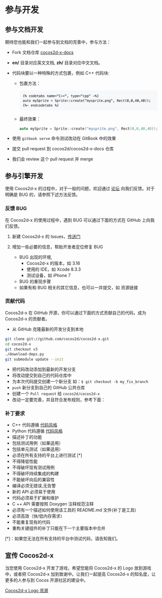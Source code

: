 # 参与开发

## 参与文档开发

期待您也能和我们一起参与到文档的完善中，参与方法：

* Fork 文档仓库 [cocos2d-x-docs](https://github.com/cocos2d/cocos2d-x-docs)
* **en/** 目录对应英文文档, **zh/** 目录对应中文文档。
* 代码块要以一种特殊的方式包裹，例如 C++ 代码块:

  * 包裹方法：

    ![](res/codeblock.png)

  * 最终效果：

    ```cpp
    auto mySprite = Sprite::create("mysprite.png", Rect(0,0,40,40));
    ```

* 使用 `gitbook serve` 命令测试改动在 GitBook 中的效果
* 提交 pull request 到 cocos2d/cocos2d-x-docs 仓库
* 我们会 review 这个 pull request 并 merge

## 参与引擎开发

使用 Cocos2d-x 的过程中，对于一般的问题，欢迎通过 [论坛](//forum.cocos.com/c/cocos2d-x) 向我们反馈。对于明确是 BUG 的，请参照下述方法反馈。

### 反馈 BUG

在 Cocos2d-x 的使用过程中，遇到 BUG 可以通过下面的方式在 GitHub 上向我们反馈。

1.  新建 Cocos2d-x 的 Issues，[传送门](https://github.com/cocos2d/cocos2d-x/issues/new)

1.  增加一些必要的信息，帮助开发者定位修复 BUG
    * BUG 出现的环境,
      * Cocos2d-x 的版本，如 3.16
      * 使用的 IDE，如 Xcode 8.3.3
      * 测试设备，如 iPhone 7
    * BUG 的重现步骤
    * 如果有和 BUG 相关的其它信息，也可以一并提交，如 资源链接

### 贡献代码

Cocos2d-x 在 GitHub 开源，你可以通过下面的方式贡献自己的代码，成为 Cocos2d-x 的贡献者。

* 从 GitHub 克隆最新的开发分支到本地

```bash
git clone git://github.com/cocos2d/cocos2d-x.git
cd cocos2d-x
git checkout v3
./download-deps.py
git submodule update --init
```

* 把代码改动添加到最新的开发分支
* 将改动提交到自己的代码仓库中
* 为本次代码提交创建一个新分支 如：`$ git checkout -b my_fix_branch`
* `push` 新分支到自己的 GitHub 公共仓库
* 创建一个 `Pull request` 给 `cocos2d/cocos2d-x`
* 改动一定要完善，并且符合发布规则，参考下面：

### 补丁要求

* C++ 代码遵循 [代码风格](https://github.com/cocos2d/cocos2d-x/blob/v3/docs/CODING_STYLE.md)
* Python 代码遵循 [代码风格](https://www.python.org/dev/peps/pep-0008/)
* 描述补丁的功能
* 包括测试用例（如果适用）
* 包括单元测试（如果适用）
* 必须在所有支持的平台上进行测试 [*]
* 不得降低性能
* 不得破坏现有测试用例
* 不得破坏持续集成的构建
* 不能破坏向后的兼容性
* 编译必须无错误,无告警
* 新的 API 必须易于使用
* 代码必须易于扩展和维护
* C ++ API 需要按照 Doxygen 注释规范注释
* 必须有一个描述如何使用该工具的 README.md 文件(补丁是工具)
* 必须高效（快/低内存需求）
* 不能重复现有的代码
* 重构关键组件的补丁只能在下一个主要版本中合并

[*]：如果您无法在所有支持的平台中测试代码，请告知我们。

## 宣传 Cocos2d-x

当您使用 Cocos2d-x 开发了游戏，希望您能将 Cocos2d-x 的 Logo 放到游戏中，或者把 Cocos2d-x 加到致谢中。让我们一起提高 Cocos2d-x 的知名度，让更多的人参与到 Cocos 开源社区的建设中。

[Cocos2d-x Logo 资源](//www.cocos2d-x.org/images/logo.png)
